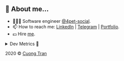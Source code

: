 ## 🦄 About me...

- 🧑🏻‍💻 Software engineer [@4pet-social](https://github.com/4pet-social).
- 📫 How to reach me: [LinkedIn](https://linkedin.com/in/103cuong) | [Telegram](https://t.me/cuong103) | [Portfolio](https://103cuong.github.io/).
- 💵 Hire [me](mailto:103cuong@gmail.com).

<details><summary>Dev Metrics 💅</summary>

<!--START_SECTION:waka-->
![Profile Views](http://img.shields.io/badge/Profile%20Views-81-blue)

![Lines of code](https://img.shields.io/badge/From%20Hello%20World%20I%27ve%20Written-17.6%20million%20lines%20of%20code-blue)

**🐱 My Github Data** 

> 🏆 2,193 Contributions in the Year 2020
 > 
> 📦 496.4 kB Used in Github's Storage 
 > 
> 💼 Opted to Hire
 > 
> 📜 150 Public Repositories
 > 
> 🔑 0 Private Repository 
 > 
**I'm a Night 🦉** 

```text
🌞 Morning    75 commits     ███░░░░░░░░░░░░░░░░░░░░░░   12.69% 
🌆 Daytime    184 commits    ███████░░░░░░░░░░░░░░░░░░   31.13% 
🌃 Evening    216 commits    █████████░░░░░░░░░░░░░░░░   36.55% 
🌙 Night      116 commits    █████░░░░░░░░░░░░░░░░░░░░   19.63%

```
📅 **I'm Most Productive on Thursday** 

```text
Monday       62 commits     ██░░░░░░░░░░░░░░░░░░░░░░░   10.49% 
Tuesday      93 commits     ████░░░░░░░░░░░░░░░░░░░░░   15.74% 
Wednesday    66 commits     ██░░░░░░░░░░░░░░░░░░░░░░░   11.17% 
Thursday     116 commits    █████░░░░░░░░░░░░░░░░░░░░   19.63% 
Friday       79 commits     ███░░░░░░░░░░░░░░░░░░░░░░   13.37% 
Saturday     79 commits     ███░░░░░░░░░░░░░░░░░░░░░░   13.37% 
Sunday       96 commits     ████░░░░░░░░░░░░░░░░░░░░░   16.24%

```


📊 **This Week I Spent My Time On** 

```text
⌚︎ Time Zone: Asia/Ho_Chi_Minh

💬 Programming Languages: 
TypeScript               18 hrs 2 mins       ██████████████░░░░░░░░░░░   56.44% 
Go                       8 hrs 2 mins        ██████░░░░░░░░░░░░░░░░░░░   25.15% 
YAML                     1 hr 56 mins        █░░░░░░░░░░░░░░░░░░░░░░░░   6.1% 
Markdown                 1 hr 26 mins        █░░░░░░░░░░░░░░░░░░░░░░░░   4.52% 
JSON                     49 mins             ░░░░░░░░░░░░░░░░░░░░░░░░░   2.58%

🔥 Editors: 
WebStorm                 15 hrs 5 mins       ███████████░░░░░░░░░░░░░░   47.21% 
VS Code                  9 hrs 12 mins       ███████░░░░░░░░░░░░░░░░░░   28.8% 
GoLand                   7 hrs 39 mins       ██████░░░░░░░░░░░░░░░░░░░   23.97% 
Sublime Text             0 secs              ░░░░░░░░░░░░░░░░░░░░░░░░░   0.02%

```

**I Mostly Code in TypeScript** 

```text
TypeScript               49 repos            ████████████░░░░░░░░░░░░░   50.0% 
JavaScript               20 repos            █████░░░░░░░░░░░░░░░░░░░░   20.41% 
Go                       16 repos            ████░░░░░░░░░░░░░░░░░░░░░   16.33% 
Dockerfile               3 repos             ░░░░░░░░░░░░░░░░░░░░░░░░░   3.06% 
Shell                    3 repos             ░░░░░░░░░░░░░░░░░░░░░░░░░   3.06%

```



<!--END_SECTION:waka-->
</details>

2020 © [Cuong Tran](https://github.com/103cuong)
